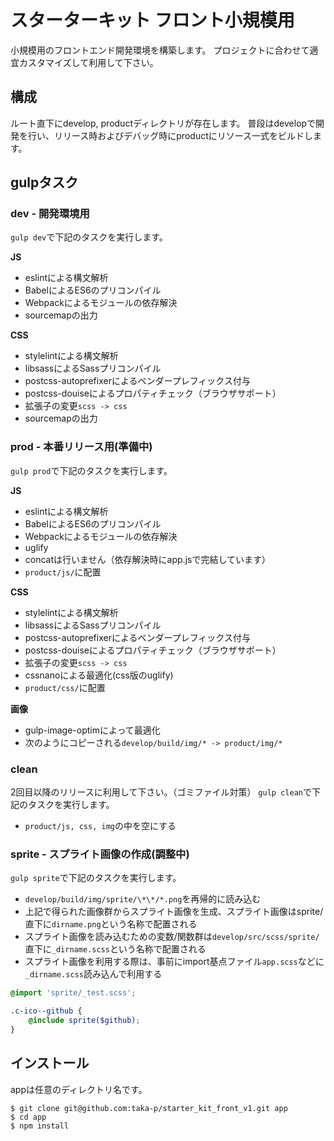# スターターキット フロント小規模用
小規模用のフロントエンド開発環境を構築します。
プロジェクトに合わせて適宜カスタマイズして利用して下さい。

## 構成
ルート直下にdevelop, productディレクトリが存在します。
普段はdevelopで開発を行い、リリース時およびデバッグ時にproductにリソース一式をビルドします。

## gulpタスク
### dev - 開発環境用
`gulp dev`で下記のタスクを実行します。

**JS**
- eslintによる構文解析
- BabelによるES6のプリコンパイル
- Webpackによるモジュールの依存解決
- sourcemapの出力

**CSS**
- stylelintによる構文解析
- libsassによるSassプリコンパイル
- postcss-autoprefixerによるベンダープレフィックス付与
- postcss-douiseによるプロパティチェック（ブラウザサポート）
- 拡張子の変更`scss -> css`
- sourcemapの出力

### prod - 本番リリース用(準備中)
`gulp prod`で下記のタスクを実行します。

**JS**
- eslintによる構文解析
- BabelによるES6のプリコンパイル
- Webpackによるモジュールの依存解決
- uglify
- concatは行いません（依存解決時にapp.jsで完結しています）
- `product/js/`に配置

**CSS**
- stylelintによる構文解析
- libsassによるSassプリコンパイル
- postcss-autoprefixerによるベンダープレフィックス付与
- postcss-douiseによるプロパティチェック（ブラウザサポート）
- 拡張子の変更`scss -> css`
- cssnanoによる最適化(css版のuglify)
- `product/css/`に配置

**画像**
- gulp-image-optimによって最適化
- 次のようにコピーされる`develop/build/img/* -> product/img/*`

### clean
2回目以降のリリースに利用して下さい。（ゴミファイル対策）
`gulp clean`で下記のタスクを実行します。
- `product/js, css, img`の中を空にする


### sprite - スプライト画像の作成(調整中)
`gulp sprite`で下記のタスクを実行します。
- `develop/build/img/sprite/\*\*/*.png`を再帰的に読み込む
- 上記で得られた画像群からスプライト画像を生成、スプライト画像はsprite/直下に`dirname.png`という名称で配置される
- スプライト画像を読み込むための変数/関数群は`develop/src/scss/sprite/`直下に`_dirname.scss`という名称で配置される
- スプライト画像を利用する際は、事前にimport基点ファイル`app.scss`などに`_dirname.scss`読み込んで利用する

```app.scss
@import 'sprite/_test.scss';

.c-ico--github {
    @include sprite($github);
}
```

## インストール
appは任意のディレクトリ名です。

```
$ git clone git@github.com:taka-p/starter_kit_front_v1.git app
$ cd app
$ npm install
```
